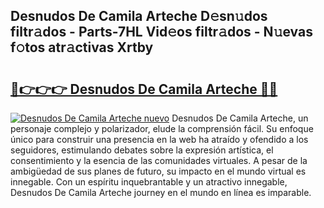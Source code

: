## Desnudos De Camila Arteche D𝚎sn𝚞dos filtr𝚊dos - Parts-7HL Vid𝚎os filtr𝚊dos - N𝚞evas f𝚘tos atr𝚊ctivas Xrtby

# <h2><a href="http://mb0fxq.tromn.icu/?c=Desnudos+De+Camila+Arteche">🔗👉👉👉 Desnudos De Camila Arteche 🔗🔗</a></h2>

[![Desnudos De Camila Arteche nuevo](https://i.imgur.com/pEAQMta.gif)](http://mb0fxq.tromn.icu/?c=Desnudos+De+Camila+Arteche)
Desnudos De Camila Arteche, un personaje complejo y polarizador, elude la comprensión fácil. Su enfoque único para construir una presencia en la web ha atraído y ofendido a los seguidores, estimulando debates sobre la expresión artística, el consentimiento y la esencia de las comunidades virtuales. A pesar de la ambigüedad de sus planes de futuro, su impacto en el mundo virtual es innegable. Con un espíritu inquebrantable y un atractivo innegable, Desnudos De Camila Arteche journey en el mundo en línea es imparable.
